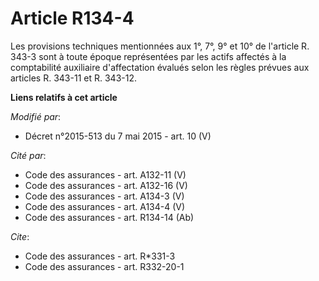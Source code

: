 # Article R134-4

Les provisions techniques mentionnées aux 1°, 7°, 9° et 10° de l'article R. 343-3 sont à toute époque représentées par les
actifs affectés à la comptabilité auxiliaire d'affectation évalués selon les règles prévues aux articles R. 343-11 et R.
343-12.

**Liens relatifs à cet article**

_Modifié par_:

  - Décret n°2015-513 du 7 mai 2015 - art. 10 (V)

_Cité par_:

  - Code des assurances - art. A132-11 (V)
  - Code des assurances - art. A132-16 (V)
  - Code des assurances - art. A134-3 (V)
  - Code des assurances - art. A134-4 (V)
  - Code des assurances - art. R134-14 (Ab)

_Cite_:

  - Code des assurances - art. R*331-3
  - Code des assurances - art. R332-20-1
